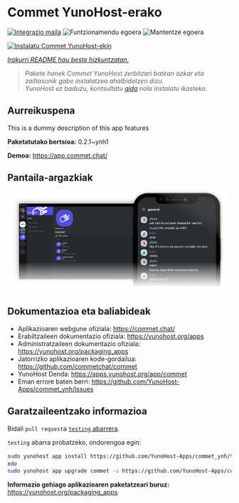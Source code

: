 <!--
Ohart ongi: README hau automatikoki sortu da <https://github.com/YunoHost/apps/tree/master/tools/readme_generator>ri esker
EZ editatu eskuz.
-->

# Commet YunoHost-erako

[![Integrazio maila](https://dash.yunohost.org/integration/commet.svg)](https://ci-apps.yunohost.org/ci/apps/commet/) ![Funtzionamendu egoera](https://ci-apps.yunohost.org/ci/badges/commet.status.svg) ![Mantentze egoera](https://ci-apps.yunohost.org/ci/badges/commet.maintain.svg)

[![Instalatu Commet YunoHost-ekin](https://install-app.yunohost.org/install-with-yunohost.svg)](https://install-app.yunohost.org/?app=commet)

*[Irakurri README hau beste hizkuntzatan.](./ALL_README.md)*

> *Pakete honek Commet YunoHost zerbitzari batean azkar eta zailtasunik gabe instalatzea ahalbidetzen dizu.*  
> *YunoHost ez baduzu, kontsultatu [gida](https://yunohost.org/install) nola instalatu ikasteko.*

## Aurreikuspena

This is a dummy description of this app features


**Paketatutako bertsioa:** 0.2.1~ynh1

**Demoa:** <https://app.commet.chat/>

## Pantaila-argazkiak

![Commet(r)en pantaila-argazkia](./doc/screenshots/screenshot.png)

## Dokumentazioa eta baliabideak

- Aplikazioaren webgune ofiziala: <https://commet.chat/>
- Erabiltzaileen dokumentazio ofiziala: <https://yunohost.org/apps>
- Administratzaileen dokumentazio ofiziala: <https://yunohost.org/packaging_apps>
- Jatorrizko aplikazioaren kode-gordailua: <https://github.com/commetchat/commet>
- YunoHost Denda: <https://apps.yunohost.org/app/commet>
- Eman errore baten berri: <https://github.com/YunoHost-Apps/commet_ynh/issues>

## Garatzaileentzako informazioa

Bidali `pull request`a [`testing` abarrera](https://github.com/YunoHost-Apps/commet_ynh/tree/testing).

`testing` abarra probatzeko, ondorengoa egin:

```bash
sudo yunohost app install https://github.com/YunoHost-Apps/commet_ynh/tree/testing --debug
edo
sudo yunohost app upgrade commet -u https://github.com/YunoHost-Apps/commet_ynh/tree/testing --debug
```

**Informazio gehiago aplikazioaren paketatzeari buruz:** <https://yunohost.org/packaging_apps>
